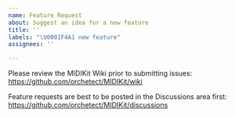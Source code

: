 ```yaml
---
name: Feature Request
about: Suggest an idea for a new feature
title: ''
labels: "\U0001F4A1 new feature"
assignees: ''

---
```


Please review the MIDIKit Wiki prior to submitting issues:
https://github.com/orchetect/MIDIKit/wiki

Feature requests are best to be posted in the Discussions area first:
https://github.com/orchetect/MIDIKit/discussions
